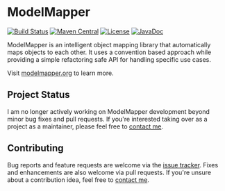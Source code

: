 # ModelMapper 
[![Build Status](https://travis-ci.org/jhalterman/modelmapper.svg)](https://travis-ci.org/jhalterman/modelmapper) 
[![Maven Central](https://maven-badges.herokuapp.com/maven-central/org.modelmapper/modelmapper/badge.svg)](https://maven-badges.herokuapp.com/maven-central/org.modelmapper/modelmapper)
[![License](http://img.shields.io/:license-apache-brightgreen.svg)](http://www.apache.org/licenses/LICENSE-2.0.html)
[![JavaDoc](http://javadoc-badge.appspot.com/org.modelmapper/modelmapper.svg?label=javadoc)](https://jhalterman.github.com/modelmapper/javadoc)

ModelMapper is an intelligent object mapping library that automatically maps objects to each other. It uses a convention based approach while providing a simple refactoring safe API for handling specific use cases.

Visit [modelmapper.org](http://modelmapper.org) to learn more.

## Project Status

I am no longer actively working on ModelMapper development beyond minor bug fixes and pull requests. If you're interested taking over as a project as a maintainer, please feel free to [contact me][me].

## Contributing

Bug reports and feature requests are welcome via the [issue tracker](https://github.com/jhalterman/modelmapper/issues). Fixes and enhancements are also welcome via pull requests. If you're unsure about a contribution idea, feel free to [contact me][me].

[me]: mailto:jhalterman@gmail.com